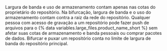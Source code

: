 Largura de banda e uso de armazenamento contam apenas nas cotas do proprietário do repositório. Na bifurcação, largura de banda e o uso do armazenamento contam contra a raiz da rede do repositório. Qualquer pessoa com acesso de gravação a um repositório pode fazer push de arquivos para o {% data variables.large_files.product_name_short %} sem afetar suas cotas de armazenamento e banda pessoais ou comprar pacotes de dados. Bifurcar e puxar um repositório conta no limite de largura de banda do repositório principal.
